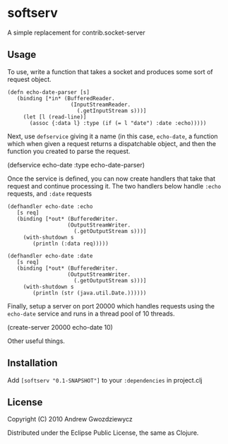 # softserv

A simple replacement for contrib.socket-server

## Usage

To use, write a function that takes a socket and produces some sort of 
request object.

    (defn echo-date-parser [s]
       (binding [*in* (BufferedReader.
                        (InputStreamReader.
                          (.getInputStream s)))]
         (let [l (read-line)]
           (assoc {:data l} :type (if (= l "date") :date :echo)))))
    
Next, use `defservice` giving it a name (in this case, `echo-date`, a
function which when given a request returns a dispatchable object, and
then the function you created to parse the request.

   (defservice echo-date :type echo-date-parser)

Once the service is defined, you can now create handlers that take that
request and continue processing it. The two handlers below handle `:echo`
requests, and `:date` requests

    (defhandler echo-date :echo
       [s req]
       (binding [*out* (BufferedWriter.
                       (OutputStreamWriter.
                         (.getOutputStream s)))]
         (with-shutdown s
            (println (:data req)))))

    (defhandler echo-date :date
       [s req]
       (binding [*out* (BufferedWriter.
                       (OutputStreamWriter.
                         (.getOutputStream s)))]
         (with-shutdown s
            (println (str (java.util.Date.))))))

Finally, setup a server on port 20000 which handles requests using the
`echo-date` service and runs in a thread pool of 10 threads.

   (create-server 20000 echo-date 10)
   
Other useful things.



## Installation

Add `[softserv "0.1-SNAPSHOT"]` to your `:dependencies` in project.clj

## License

Copyright (C) 2010 Andrew Gwozdziewycz

Distributed under the Eclipse Public License, the same as Clojure.

